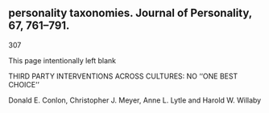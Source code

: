 ## personality taxonomies. Journal of Personality, 67, 761–791.

307

This page intentionally left blank

THIRD PARTY INTERVENTIONS ACROSS CULTURES: NO ‘‘ONE BEST CHOICE’’

Donald E. Conlon, Christopher J. Meyer, Anne L. Lytle and Harold W. Willaby